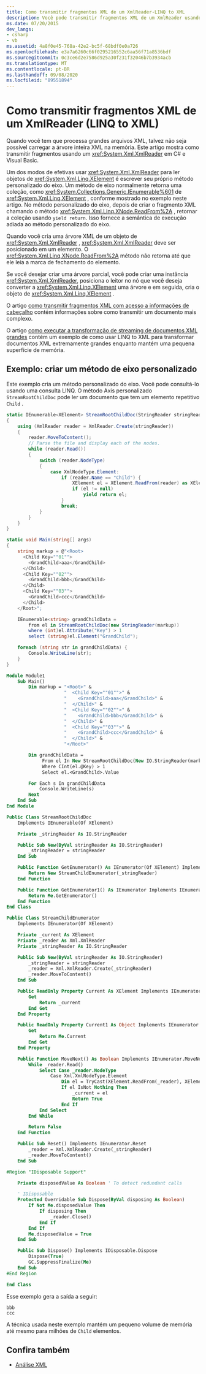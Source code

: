 ```yaml
---
title: Como transmitir fragmentos XML de um XmlReader-LINQ to XML
description: Você pode transmitir fragmentos XML de um XmlReader usando um método de eixo personalizado em C# e Visual Basic. Essa é uma abordagem que pode funcionar quando o carregamento da árvore XML inteira na memória é inviável.
ms.date: 07/20/2015
dev_langs:
- csharp
- vb
ms.assetid: 4a8f0e45-768a-42e2-bc5f-68bdf0e0a726
ms.openlocfilehash: e3a7a6260c66f0295216552c6aa56f71a8536bdf
ms.sourcegitcommit: 0c3ce6d2e7586d925a30f231f32046b7b3934acb
ms.translationtype: MT
ms.contentlocale: pt-BR
ms.lasthandoff: 09/08/2020
ms.locfileid: "89551894"
---
```

# <a name="how-to-stream-xml-fragments-from-an-xmlreader-linq-to-xml"></a>Como transmitir fragmentos XML de um XmlReader (LINQ to XML)

Quando você tem que processa grandes arquivos XML, talvez não seja possível carregar a árvore inteira XML na memória. Este artigo mostra como transmitir fragmentos usando um <xref:System.Xml.XmlReader> em C# e Visual Basic.

Um dos modos de efetivas usar <xref:System.Xml.XmlReader> para ler objetos de <xref:System.Xml.Linq.XElement> é escrever seu próprio método personalizado do eixo. Um método de eixo normalmente retorna uma coleção, como <xref:System.Collections.Generic.IEnumerable%601> de <xref:System.Xml.Linq.XElement> , conforme mostrado no exemplo neste artigo. No método personalizado do eixo, depois de criar o fragmento XML chamando o método <xref:System.Xml.Linq.XNode.ReadFrom%2A> , retornar a coleção usando `yield return`. Isso fornece a semântica de execução adiada ao método personalizado do eixo.

Quando você cria uma árvore XML de um objeto de <xref:System.Xml.XmlReader> , <xref:System.Xml.XmlReader> deve ser posicionado em um elemento. O <xref:System.Xml.Linq.XNode.ReadFrom%2A> método não retorna até que ele leia a marca de fechamento do elemento.

Se você desejar criar uma árvore parcial, você pode criar uma instância <xref:System.Xml.XmlReader>, posiciona o leitor no nó que você deseja converter a <xref:System.Xml.Linq.XElement> uma árvore e em seguida, cria o objeto de <xref:System.Xml.Linq.XElement> .

O artigo [como transmitir fragmentos XML com acesso a informações de cabeçalho](stream-xml-fragments-access-header-information.md) contém informações sobre como transmitir um documento mais complexo.

O artigo [como executar a transformação de streaming de documentos XML grandes](perform-streaming-transform-large-xml-documents.md) contém um exemplo de como usar LINQ to XML para transformar documentos XML extremamente grandes enquanto mantém uma pequena superfície de memória.

## <a name="example-create-a-custom-axis-method"></a>Exemplo: criar um método de eixo personalizado

Este exemplo cria um método personalizado do eixo. Você pode consultá-lo usando uma consulta LINQ. O método Axis personalizado `StreamRootChildDoc` pode ler um documento que tem um elemento repetitivo `Child` .

```csharp
static IEnumerable<XElement> StreamRootChildDoc(StringReader stringReader)
{
    using (XmlReader reader = XmlReader.Create(stringReader))
    {
        reader.MoveToContent();
        // Parse the file and display each of the nodes.
        while (reader.Read())
        {
            switch (reader.NodeType)
            {
                case XmlNodeType.Element:
                    if (reader.Name == "Child") {
                        XElement el = XElement.ReadFrom(reader) as XElement;
                        if (el != null)
                            yield return el;
                    }
                    break;
            }
        }
    }
}

static void Main(string[] args)
{
    string markup = @"<Root>
      <Child Key=""01"">
        <GrandChild>aaa</GrandChild>
      </Child>
      <Child Key=""02"">
        <GrandChild>bbb</GrandChild>
      </Child>
      <Child Key=""03"">
        <GrandChild>ccc</GrandChild>
      </Child>
    </Root>";

    IEnumerable<string> grandChildData =
        from el in StreamRootChildDoc(new StringReader(markup))
        where (int)el.Attribute("Key") > 1
        select (string)el.Element("GrandChild");

    foreach (string str in grandChildData) {
        Console.WriteLine(str);
    }
}
```

```vb
Module Module1
    Sub Main()
        Dim markup = "<Root>" &
                     "  <Child Key=""01"">" &
                     "    <GrandChild>aaa</GrandChild>" &
                     "  </Child>" &
                     "  <Child Key=""02"">" &
                     "    <GrandChild>bbb</GrandChild>" &
                     "  </Child>" &
                     "  <Child Key=""03"">" &
                     "    <GrandChild>ccc</GrandChild>" &
                     "  </Child>" &
                     "</Root>"

        Dim grandChildData =
             From el In New StreamRootChildDoc(New IO.StringReader(markup))
             Where CInt(el.@Key) > 1
             Select el.<GrandChild>.Value

        For Each s In grandChildData
            Console.WriteLine(s)
        Next
    End Sub
End Module

Public Class StreamRootChildDoc
    Implements IEnumerable(Of XElement)

    Private _stringReader As IO.StringReader

    Public Sub New(ByVal stringReader As IO.StringReader)
        _stringReader = stringReader
    End Sub

    Public Function GetEnumerator() As IEnumerator(Of XElement) Implements IEnumerable(Of XElement).GetEnumerator
        Return New StreamChildEnumerator(_stringReader)
    End Function

    Public Function GetEnumerator1() As IEnumerator Implements IEnumerable.GetEnumerator
        Return Me.GetEnumerator()
    End Function
End Class

Public Class StreamChildEnumerator
    Implements IEnumerator(Of XElement)

    Private _current As XElement
    Private _reader As Xml.XmlReader
    Private _stringReader As IO.StringReader

    Public Sub New(ByVal stringReader As IO.StringReader)
        _stringReader = stringReader
        _reader = Xml.XmlReader.Create(_stringReader)
        _reader.MoveToContent()
    End Sub

    Public ReadOnly Property Current As XElement Implements IEnumerator(Of XElement).Current
        Get
            Return _current
        End Get
    End Property

    Public ReadOnly Property Current1 As Object Implements IEnumerator.Current
        Get
            Return Me.Current
        End Get
    End Property

    Public Function MoveNext() As Boolean Implements IEnumerator.MoveNext
        While _reader.Read()
            Select Case _reader.NodeType
                Case Xml.XmlNodeType.Element
                    Dim el = TryCast(XElement.ReadFrom(_reader), XElement)
                    If el IsNot Nothing Then
                        _current = el
                        Return True
                    End If
            End Select
        End While

        Return False
    End Function

    Public Sub Reset() Implements IEnumerator.Reset
        _reader = Xml.XmlReader.Create(_stringReader)
        _reader.MoveToContent()
    End Sub

#Region "IDisposable Support"

    Private disposedValue As Boolean ' To detect redundant calls

    ' IDisposable
    Protected Overridable Sub Dispose(ByVal disposing As Boolean)
        If Not Me.disposedValue Then
            If disposing Then
                _reader.Close()
            End If
        End If
        Me.disposedValue = True
    End Sub

    Public Sub Dispose() Implements IDisposable.Dispose
        Dispose(True)
        GC.SuppressFinalize(Me)
    End Sub
#End Region

End Class
```

Esse exemplo gera a saída a seguir:

```output
bbb
ccc
```

A técnica usada neste exemplo mantém um pequeno volume de memória até mesmo para milhões de `Child` elementos.

## <a name="see-also"></a>Confira também

- [Análise XML](parse-string.md)
